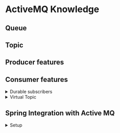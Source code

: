 # ActiveMQ Knowledge
## Queue
## Topic
## Producer features
## Consumer features
<details>
<summary>Durable subscribers</summary>
</details>
<details>
<summary>Virtual Topic</summary>
</details>

## Spring Integration with Active MQ

<details>
<summary>Setup</summary>
<br/>
  Add dependencies:
  
  ```
  <dependency>
    <groupId>org.springframework</groupId>
    <artifactId>spring-jms</artifactId>
  </dependency>

  <dependency>
    <groupId>org.apache.activemq</groupId>
    <artifactId>activemq-all</artifactId>
  </dependency>
   ``` 
  
</details>
